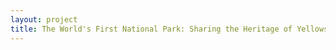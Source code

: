 ```yaml
--- 
layout: project 
title: The World's First National Park: Sharing the Heritage of Yellowstone
---
```



